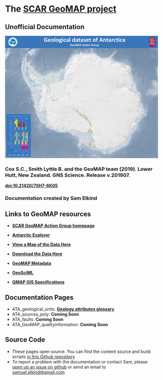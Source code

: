 # The [SCAR GeoMAP project](https://www.scar.org/science/geomap/home/)
## Unofficial Documentation
![geomap_img](assets/geomap.jpg)
### Cox S.C., Smith Lyttle B. and the GeoMAP team (2019). Lower Hutt, New Zealand. GNS Science. Release v.201907.
**[doi:10.21420/7SH7-6K05](https://doi.org/10.21420/7SH7-6K05)**

### Documentation created by Sam Elkind

## Links to GeoMAP resources
- **[SCAR GeoMAP Action Group homepage](https://www.scar.org/science/geomap/geomap/)**
- **[Antarctic Explorer](https://data.gns.cri.nz/ata_geomap/index.html?content=/mapservice/Content/antarctica/www/index.html)**

- **[View a Map of the Data Here](https://data.gns.cri.nz/ata_geomap/index.html?map=Antarctic)**

- **[Download the Data Here](https://data.gns.cri.nz/ata_geomap/index.html?content=/mapservice/Content/antarctica/Download.html)**

- **[GeoMAP Metadata](https://data.gns.cri.nz/metadata/srv/eng/catalog.search#/metadata/8F618105-672A-4B89-A505-F6B195EB1858)**

- **[GeoSciML](http://geosciml.org/)**
- **[QMAP GIS Specifications](https://www.gns.cri.nz/static/datadict/)**

## Documentation Pages
- ATA_geological_units: **[Geology attributes glossary](field_glossary.md)**
- ATA_sources_poly: **Coming Soon**
- ATA_faults: **Coming Soon**
- ATA_GeoMAP_qualityinformation: **Coming Soon**

## Source Code
- These pages open source. You can find the content source and build scripts [in this Github repository](https://github.com/selkind/GeoMap)
- To report a problem with the documentation or contact Sam, please [open up an issue on github](https://github.com/selkind/GeoMap/issues) or send an email to samuel.elkind@gmail.com